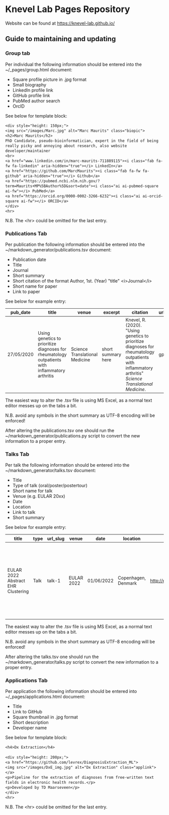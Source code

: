 # Knevel Lab Pages Repository

Website can be found at https://knevel-lab.github.io/

## Guide to maintaining and updating

### Group tab

Per individual the following information should be entered into the ~/_pages/group.html document:

* Square profile picture in .jpg format
* Small biography
* LinkedIn profile link
* GitHub profile link
* PubMed author search
* OrcID

See below for template block: 

	<div style="height: 150px;">
	<img src="/images/Marc.jpg" alt="Marc Maurits" class="biopic">
	<h2>Marc Maurits</h2>
	PhD Candidate, pseudo-bioinformatician, expert in the field of being really picky and annoying about research, also website developer/maintainer
	<br>
	<a href="www.linkedin.com/in/marc-maurits-711889115"><i class="fab fa-fw fa-linkedin" aria-hidden="true"></i> LinkedIn</a>
	<a href="https://github.com/MarcMaurits"><i class="fab fa-fw fa-github" aria-hidden="true"></i> Github</a>
	<a href="https://pubmed.ncbi.nlm.nih.gov/?term=Maurits+MP%5BAuthor%5D&sort=date"><i class="ai ai-pubmed-square ai-fw"></i> PubMed</a>
	<a href="https://orcid.org/0000-0002-3266-6232"><i class="ai ai-orcid-square ai-fw"></i> ORCID</a>
	</div>
	<hr>

N.B. The &lt;hr&gt; could be omitted for the last entry.

### Publications Tab

Per publication the following information should be entered into the ~/markdown_generator/publications.tsv document:

* Publication date
* Title
* Journal
* Short summary
* Short citation of the format Author, 1st. (Year) "title" &lt;i&gt;Journal&lt;/i&gt;
* Short name for paper
* Link to paper

See below for example entry:

| pub_date   | title                                                                                             | venue                          | excerpt            | citation                                                                                                                                                        | url_slug | paper_url                                                |
|------------|---------------------------------------------------------------------------------------------------|--------------------------------|--------------------|-----------------------------------------------------------------------------------------------------------------------------------------------------------------|----------|----------------------------------------------------------|
| 27/05/2020 | Using genetics to prioritize diagnoses for rheumatology outpatients with   inflammatory arthritis | Science Translational Medicine | short summary here | Knevel, R. (2020). "Using genetics to prioritize diagnoses for   rheumatology outpatients with inflammatory arthritis" <i>Science   Translational Medicine</i>. | gprob    | https://www.science.org/doi/10.1126/scitranslmed.aay1548 |

The easiest way to alter the .tsv file is using MS Excel, as a normal text editor messes up on the tabs a bit.

N.B. avoid any symbols in the short summary as UTF-8 encoding will be enforced!

After altering the publications.tsv one should run the ~/markdown_generator/publications.py script to convert the new information to a proper entry.

### Talks Tab

Per talk the following information should be entered into the ~/markdown_generator/talks.tsv document:

* Title
* Type of talk (oral/poster/postertour)
* Short name for talk
* Venue (e.g. EULAR 20xx)
* Date
* Location
* Link to talk
* Short summary

See below for example entry:

| title                              | type | url_slug | venue      | date       | location            | talk_url              | description                                                                                                                                 |
|------------------------------------|------|----------|------------|------------|---------------------|-----------------------|---------------------------------------------------------------------------------------------------------------------------------------------|
| EULAR 2022 Abstract EHR Clustering | Talk | talk-1   | EULAR 2022 | 01/06/2022 | Copenhagen, Denmark | http://exampleurl.com | Poster presentation of the work performed by Tjardo Maarseveen on the   clustering of Rheumatoid Arthritis patients using baseline EHR data |

The easiest way to alter the .tsv file is using MS Excel, as a normal text editor messes up on the tabs a bit.

N.B. avoid any symbols in the short summary as UTF-8 encoding will be enforced!

After altering the talks.tsv one should run the ~/markdown_generator/talks.py script to convert the new information to a proper entry.

### Applications Tab

Per application the following information should be entered into ~/_pages/applications.html document:

* Title
* Link to GitHub
* Square thumbnail in .jpg format
* Short description
* Developer name

See below for template block: 

	<h4>Dx Extraction</h4>

	<div style="height: 200px;">
	<a href="https://github.com/levrex/DiagnosisExtraction_ML">
	<img src="/images/DxE_img.jpg" alt="Dx Extraction" class="applink">
	</a>
	<p>Pipeline for the extraction of diagnoses from free-written text fields in electronic health records.</p>
	<p>Developed by TD Maarseveen</p>
	</div>
	<hr>

N.B. The &lt;hr&gt; could be omitted for the last entry.

